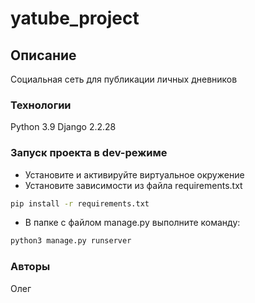 # yatube_project

## Описание

Социальная сеть для публикации личных дневников

### Технологии

Python 3.9
Django 2.2.28

### Запуск проекта в dev-режиме

- Установите и активируйте виртуальное окружение
- Установите зависимости из файла requirements.txt

```bash
pip install -r requirements.txt
```

- В папке с файлом manage.py выполните команду:

```bash
python3 manage.py runserver
```

### Авторы

Олег
